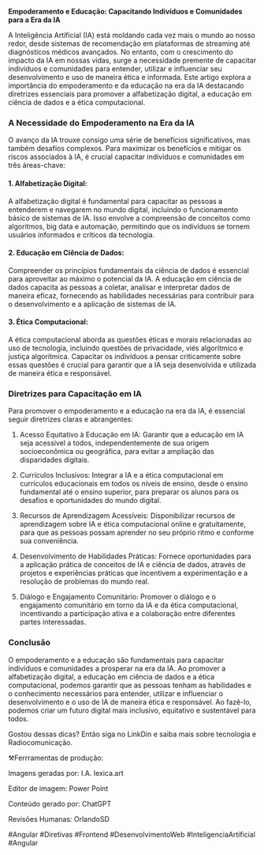 **Empoderamento e Educação: Capacitando Indivíduos e Comunidades para a Era da IA**

A Inteligência Artificial (IA) está moldando cada vez mais o mundo ao nosso redor, desde sistemas de recomendação em plataformas de streaming até diagnósticos médicos avançados. No entanto, com o crescimento do impacto da IA em nossas vidas, surge a necessidade premente de capacitar indivíduos e comunidades para entender, utilizar e influenciar seu desenvolvimento e uso de maneira ética e informada. Este artigo explora a importância do empoderamento e da educação na era da IA destacando diretrizes essenciais para promover a alfabetização digital, a educação em ciência de dados e a ética computacional.

### **A Necessidade do Empoderamento na Era da IA**

O avanço da IA trouxe consigo uma série de benefícios significativos, mas também desafios complexos. Para maximizar os benefícios e mitigar os riscos associados à IA, é crucial capacitar indivíduos e comunidades em três áreas-chave:

#### **1. Alfabetização Digital:**

A alfabetização digital é fundamental para capacitar as pessoas a entenderem e navegarem no mundo digital, incluindo o funcionamento básico de sistemas de IA. Isso envolve a compreensão de conceitos como algoritmos, big data e automação, permitindo que os indivíduos se tornem usuários informados e críticos da tecnologia.

#### **2. Educação em Ciência de Dados:**

Compreender os princípios fundamentais da ciência de dados é essencial para aproveitar ao máximo o potencial da IA. A educação em ciência de dados capacita as pessoas a coletar, analisar e interpretar dados de maneira eficaz, fornecendo as habilidades necessárias para contribuir para o desenvolvimento e a aplicação de sistemas de IA.

#### **3. Ética Computacional:**

A ética computacional aborda as questões éticas e morais relacionadas ao uso de tecnologia, incluindo questões de privacidade, viés algorítmico e justiça algorítmica. Capacitar os indivíduos a pensar criticamente sobre essas questões é crucial para garantir que a IA seja desenvolvida e utilizada de maneira ética e responsável.

### **Diretrizes para Capacitação em IA**

Para promover o empoderamento e a educação na era da IA, é essencial seguir diretrizes claras e abrangentes:

1. Acesso Equitativo à Educação em IA: Garantir que a educação em IA seja acessível a todos, independentemente de sua origem socioeconômica ou geográfica, para evitar a ampliação das disparidades digitais.

2. Currículos Inclusivos:  Integrar a IA e a ética computacional em currículos educacionais em todos os níveis de ensino, desde o ensino fundamental até o ensino superior, para preparar os alunos para os desafios e oportunidades do mundo digital.

3. Recursos de Aprendizagem Acessíveis:  Disponibilizar recursos de aprendizagem sobre IA e ética computacional online e gratuitamente, para que as pessoas possam aprender no seu próprio ritmo e conforme sua conveniência.

4. Desenvolvimento de Habilidades Práticas: Fornece oportunidades para a aplicação prática de conceitos de IA e ciência de dados, através de projetos e experiências práticas que incentivem a experimentação e a resolução de problemas do mundo real.

5. Diálogo e Engajamento Comunitário: Promover o diálogo e o engajamento comunitário em torno da IA e da ética computacional, incentivando a participação ativa e a colaboração entre diferentes partes interessadas.

### **Conclusão**

O empoderamento e a educação são fundamentais para capacitar indivíduos e comunidades a prosperar na era da IA. Ao promover a alfabetização digital, a educação em ciência de dados e a ética computacional, podemos garantir que as pessoas tenham as habilidades e o conhecimento necessários para entender, utilizar e influenciar o desenvolvimento e o uso de IA de maneira ética e responsável. Ao fazê-lo, podemos criar um futuro digital mais inclusivo, equitativo e sustentável para todos.




Gostou dessas dicas? Então siga no LinkDin e saiba mais sobre tecnologia e Radiocomunicação.

⚒️Ferrramentas de produção:

Imagens geradas por: I.A. lexica.art

Editor de imagem: Power Point

Conteúdo gerado por: ChatGPT

Revisões Humanas: OrlandoSD



#Angular #Diretivas #Frontend #DesenvolvimentoWeb #InteligenciaArtificial #Angular
